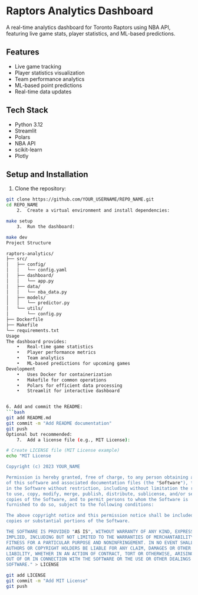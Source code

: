 # Raptors Analytics Dashboard

A real-time analytics dashboard for Toronto Raptors using NBA API, featuring live game stats, player statistics, and ML-based predictions.

## Features
- Live game tracking
- Player statistics visualization
- Team performance analytics
- ML-based point predictions
- Real-time data updates

## Tech Stack
- Python 3.12
- Streamlit
- Polars
- NBA API
- scikit-learn
- Plotly

## Setup and Installation
1. Clone the repository:
```bash
git clone https://github.com/YOUR_USERNAME/REPO_NAME.git
cd REPO_NAME
	2.	Create a virtual environment and install dependencies:

make setup
	3.	Run the dashboard:

make dev
Project Structure

raptors-analytics/
├── src/
│   ├── config/
│   │   └── config.yaml
│   ├── dashboard/
│   │   └── app.py
│   ├── data/
│   │   └── nba_data.py
│   ├── models/
│   │   └── predictor.py
│   └── utils/
│       └── config.py
├── Dockerfile
├── Makefile
└── requirements.txt
Usage
The dashboard provides:
	•	Real-time game statistics
	•	Player performance metrics
	•	Team analytics
	•	ML-based predictions for upcoming games
Development
	•	Uses Docker for containerization
	•	Makefile for common operations
	•	Polars for efficient data processing
	•	Streamlit for interactive dashboard


6. Add and commit the README:
```bash
git add README.md
git commit -m "Add README documentation"
git push
Optional but recommended:
	7.	Add a license file (e.g., MIT License):

# Create LICENSE file (MIT License example)
echo "MIT License

Copyright (c) 2023 YOUR_NAME

Permission is hereby granted, free of charge, to any person obtaining a copy
of this software and associated documentation files (the "Software"), to deal
in the Software without restriction, including without limitation the rights
to use, copy, modify, merge, publish, distribute, sublicense, and/or sell
copies of the Software, and to permit persons to whom the Software is
furnished to do so, subject to the following conditions:

The above copyright notice and this permission notice shall be included in all
copies or substantial portions of the Software.

THE SOFTWARE IS PROVIDED "AS IS", WITHOUT WARRANTY OF ANY KIND, EXPRESS OR
IMPLIED, INCLUDING BUT NOT LIMITED TO THE WARRANTIES OF MERCHANTABILITY,
FITNESS FOR A PARTICULAR PURPOSE AND NONINFRINGEMENT. IN NO EVENT SHALL THE
AUTHORS OR COPYRIGHT HOLDERS BE LIABLE FOR ANY CLAIM, DAMAGES OR OTHER
LIABILITY, WHETHER IN AN ACTION OF CONTRACT, TORT OR OTHERWISE, ARISING FROM,
OUT OF OR IN CONNECTION WITH THE SOFTWARE OR THE USE OR OTHER DEALINGS IN THE
SOFTWARE." > LICENSE

git add LICENSE
git commit -m "Add MIT License"
git push
